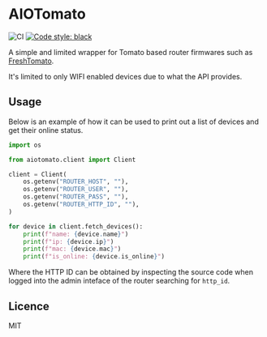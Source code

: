 # AIOTomato

![CI](https://github.com/inverse/python-aiotomato/workflows/CI/badge.svg)
[![Code style: black](https://img.shields.io/badge/code%20style-black-000000.svg)](https://github.com/psf/black)

A simple and limited wrapper for Tomato based router firmwares such as [FreshTomato][0].

It's limited to only WIFI enabled devices due to what the API provides.

## Usage

Below is an example of how it can be used to print out a list of devices and get their online status.

```python
import os

from aiotomato.client import Client

client = Client(
    os.getenv("ROUTER_HOST", ""),
    os.getenv("ROUTER_USER", ""),
    os.getenv("ROUTER_PASS", ""),
    os.getenv("ROUTER_HTTP_ID", ""),
)

for device in client.fetch_devices():
    print(f"name: {device.name}")
    print(f"ip: {device.ip}")
    print(f"mac: {device.mac}")
    print(f"is_online: {device.is_online}")
```

Where the HTTP ID can be obtained by inspecting the source code when logged into the admin inteface of the router searching for `http_id`.

## Licence

MIT

[0]: https://freshtomato.org/
